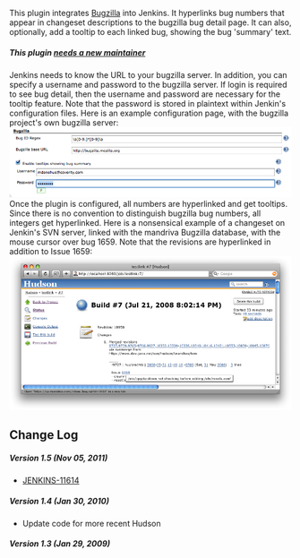 
This plugin integrates [Bugzilla](http://www.bugzilla.org/) into
Jenkins. It hyperlinks bug numbers that appear in changeset descriptions
to the bugzilla bug detail page. It can also, optionally, add a tooltip
to each linked bug, showing the bug 'summary' text.

##### This plugin [needs a new maintainer](http://n4.nabble.com/Bugzilla-plugin-needs-new-maintainer-td1016194.html)

Jenkins needs to know the URL to your bugzilla server. In addition, you
can specify a username and password to the bugzilla server. If login is
required to see bug detail, then the username and password are necessary
for the tooltip feature. Note that the password is stored in plaintext
within Jenkin's configuration files. Here is an example configuration
page, with the bugzilla project's own bugzilla server:  
![](docs/images/Bugzilla-configure.png)  
Once the plugin is configured, all numbers are hyperlinked and get
tooltips. Since there is no convention to distinguish bugzilla bug
numbers, all integers get hyperlinked. Here is a nonsensical example of
a changeset on Jenkin's SVN server, linked with the mandriva Bugzilla
database, with the mouse cursor over bug 1659. Note that the revisions
are hyperlinked in addition to Issue 1659:  
![](docs/images/Bugzilla-annotatedchangeset.png)

## Change Log

##### Version 1.5 (Nov 05, 2011)

-   [JENKINS-11614](https://issues.jenkins-ci.org/browse/JENKINS-11614)

##### Version 1.4 (Jan 30, 2010)

-   Update code for more recent Hudson

##### Version 1.3 (Jan 29, 2009)
